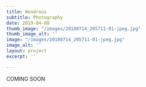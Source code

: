 ```yaml
---
title: Wondrous
subtitle: Photography
date: 2019-04-08
thumb_image: "/images/20180714_205711-01-jpeg.jpg"
thumb_image_alt: ''
image: "/images/20180714_205711-01-jpeg.jpg"
image_alt: ''
layout: project
excerpt: ''

---
```

COMING SOON